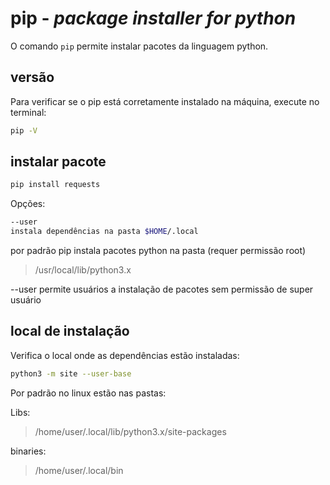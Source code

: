 # pip - *package installer for python*

O comando `pip` permite instalar pacotes da linguagem python.

## versão

Para verificar se o pip está corretamente instalado na máquina, execute no terminal:

```bash
pip -V
```

## instalar pacote

```bash
pip install requests
```

Opções:

```bash
--user
instala dependências na pasta $HOME/.local
```

por padrão pip instala pacotes python na pasta (requer permissão root)
> /usr/local/lib/python3.x 

--user permite usuários a instalação de pacotes sem permissão de super usuário

## local de instalação

Verifica o local onde as dependências estão instaladas:

```bash
python3 -m site --user-base
```

Por padrão no linux estão nas pastas:

Libs:
> /home/user/.local/lib/python3.x/site-packages

binaries:
> /home/user/.local/bin

